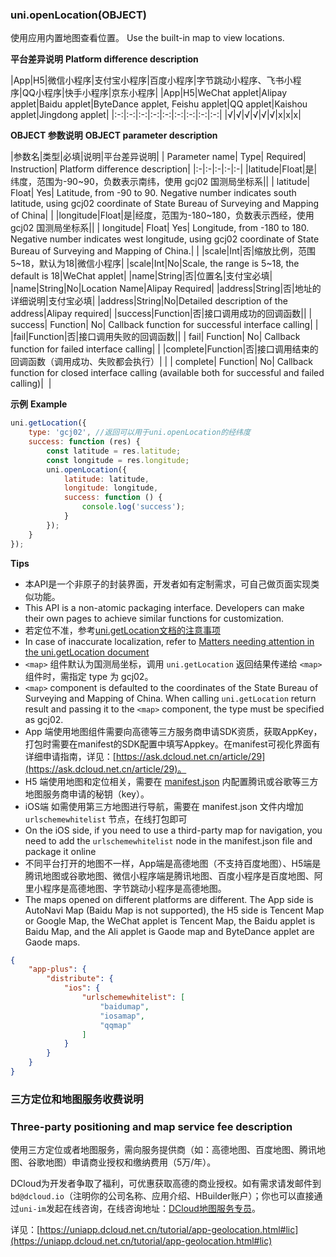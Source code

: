 ### uni.openLocation(OBJECT)
使用应用内置地图查看位置。
Use the built-in map to view locations.

**平台差异说明**
**Platform difference description**

|App|H5|微信小程序|支付宝小程序|百度小程序|字节跳动小程序、飞书小程序|QQ小程序|快手小程序|京东小程序|
|App|H5|WeChat applet|Alipay applet|Baidu applet|ByteDance applet, Feishu applet|QQ applet|Kaishou applet|Jingdong applet|
|:-:|:-:|:-:|:-:|:-:|:-:|:-:|:-:|:-:|
|√|√|√|√|√|√|x|x|x|

**OBJECT 参数说明**
**OBJECT parameter description**

|参数名|类型|必填|说明|平台差异说明|
| Parameter name| Type| Required| Instruction| Platform difference description|
|:-|:-|:-|:-|:-|
|latitude|Float|是|纬度，范围为-90~90，负数表示南纬，使用 gcj02 国测局坐标系||
| latitude| Float| Yes| Latitude, from -90 to 90. Negative number indicates south latitude, using gcj02 coordinate of State Bureau of Surveying and Mapping of China| |
|longitude|Float|是|经度，范围为-180~180，负数表示西经，使用 gcj02 国测局坐标系||
| longitude| Float| Yes| Longitude, from -180 to 180. Negative number indicates west longitude, using gcj02 coordinate of State Bureau of Surveying and Mapping of China.| |
|scale|Int|否|缩放比例，范围5~18，默认为18|微信小程序|
|scale|Int|No|Scale, the range is 5~18, the default is 18|WeChat applet|
|name|String|否|位置名|支付宝必填|
|name|String|No|Location Name|Alipay Required|
|address|String|否|地址的详细说明|支付宝必填|
|address|String|No|Detailed description of the address|Alipay required|
|success|Function|否|接口调用成功的回调函数||
| success| Function| No| Callback function for successful interface calling| |
|fail|Function|否|接口调用失败的回调函数||
| fail| Function| No| Callback function for failed interface calling| |
|complete|Function|否|接口调用结束的回调函数（调用成功、失败都会执行）|&nbsp;|
| complete| Function| No| Callback function for closed interface calling (available both for successful and failed calling)|  |

**示例**
**Example**

```javascript
uni.getLocation({
	type: 'gcj02', //返回可以用于uni.openLocation的经纬度
	success: function (res) {
		const latitude = res.latitude;
		const longitude = res.longitude;
		uni.openLocation({
			latitude: latitude,
			longitude: longitude,
			success: function () {
				console.log('success');
			}
		});
	}
});
```

**Tips**

- 本API是一个非原子的封装界面，开发者如有定制需求，可自己做页面实现类似功能。
- This API is a non-atomic packaging interface. Developers can make their own pages to achieve similar functions for customization.
- 若定位不准，参考[uni.getLocation文档的注意事项](https://uniapp.dcloud.io/api/location/location)
- In case of inaccurate localization, refer to [Matters needing attention in the uni.getLocation document](https://uniapp.dcloud.io/api/location/location)
- ``<map>`` 组件默认为国测局坐标，调用 ``uni.getLocation`` 返回结果传递给 ``<map>`` 组件时，需指定 type 为 gcj02。
- `<map>` component is defaulted to the coordinates of the State Bureau of Surveying and Mapping of China. When calling `uni.getLocation` return result and passing it to the `<map>` component, the type must be specified as gcj02.
- App 端使用地图组件需要向高德等三方服务商申请SDK资质，获取AppKey，打包时需要在manifest的SDK配置中填写Appkey。在manifest可视化界面有详细申请指南，详见：[https://ask.dcloud.net.cn/article/29](https://ask.dcloud.net.cn/article/29)。
- H5 端使用地图和定位相关，需要在 [manifest.json](/collocation/manifest?id=h5sdkconfig) 内配置腾讯或谷歌等三方地图服务商申请的秘钥（key）。
- iOS端 如需使用第三方地图进行导航，需要在 manifest.json 文件内增加 ``urlschemewhitelist`` 节点，在线打包即可
- On the iOS side, if you need to use a third-party map for navigation, you need to add the `urlschemewhitelist` node in the manifest.json file and package it online
- 不同平台打开的地图不一样，App端是高德地图（不支持百度地图）、H5端是腾讯地图或谷歌地图、微信小程序端是腾讯地图、百度小程序是百度地图、阿里小程序是高德地图、字节跳动小程序是高德地图。
- The maps opened on different platforms are different. The App side is AutoNavi Map (Baidu Map is not supported), the H5 side is Tencent Map or Google Map, the WeChat applet is Tencent Map, the Baidu applet is Baidu Map, and the Ali applet is Gaode map and ByteDance applet are Gaode maps.

```json
{
    "app-plus": {
        "distribute": {
            "ios": {
                "urlschemewhitelist": [
                    "baidumap",
                    "iosamap",
                    "qqmap"
                ]
            }
        }
    }
}
```

<!-- - 点击返回也会进入 `fail` 回调中 -->
<!-- - Clicking back will also enter the `fail` callback -->

### 三方定位和地图服务收费说明
### Three-party positioning and map service fee description

使用三方定位或者地图服务，需向服务提供商（如：高德地图、百度地图、腾讯地图、谷歌地图）申请商业授权和缴纳费用（5万/年）。

DCloud为开发者争取了福利，可优惠获取高德的商业授权。如有需求请发邮件到`bd@dcloud.io`（注明你的公司名称、应用介绍、HBuilder账户）；你也可以直接通过`uni-im`发起在线咨询，在线咨询地址：[DCloud地图服务专员](https://im.dcloud.net.cn/#/?user_id=b9839630-a479-11ea-b772-0f6ad6cf835c)。

详见：[https://uniapp.dcloud.net.cn/tutorial/app-geolocation.html#lic](https://uniapp.dcloud.net.cn/tutorial/app-geolocation.html#lic)